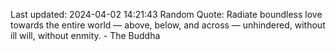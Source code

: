 Last updated: 2024-04-02 14:21:43
Random Quote: Radiate boundless love towards the entire world — above, below, and across — unhindered, without ill will, without enmity. - The Buddha